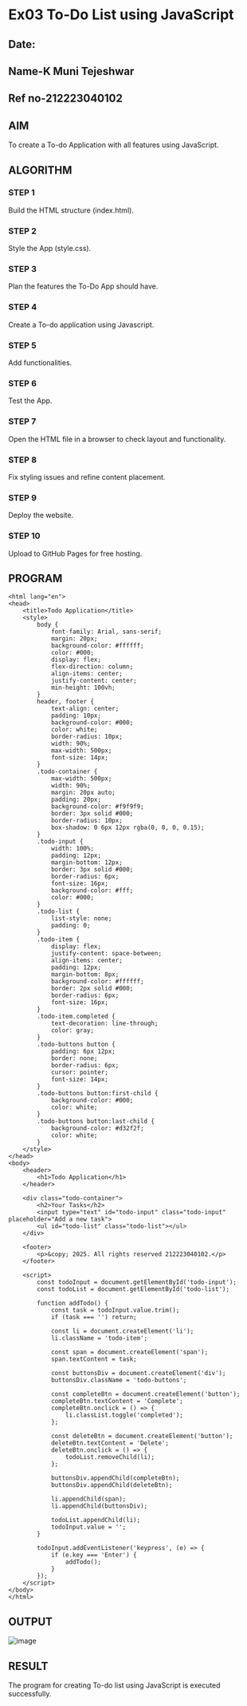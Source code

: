# Ex03 To-Do List using JavaScript
## Date:
## Name-K Muni Tejeshwar
## Ref no-212223040102
## AIM
To create a To-do Application with all features using JavaScript.

## ALGORITHM
### STEP 1
Build the HTML structure (index.html).

### STEP 2
Style the App (style.css).

### STEP 3
Plan the features the To-Do App should have.

### STEP 4
Create a To-do application using Javascript.

### STEP 5
Add functionalities.

### STEP 6
Test the App.

### STEP 7
Open the HTML file in a browser to check layout and functionality.

### STEP 8
Fix styling issues and refine content placement.

### STEP 9
Deploy the website.

### STEP 10
Upload to GitHub Pages for free hosting.

## PROGRAM
```<!DOCTYPE html>
<html lang="en">
<head>
    <title>Todo Application</title>
    <style>
        body {
            font-family: Arial, sans-serif;
            margin: 20px;
            background-color: #ffffff;
            color: #000;
            display: flex;
            flex-direction: column;
            align-items: center;
            justify-content: center;
            min-height: 100vh;
        }
        header, footer {
            text-align: center;
            padding: 10px;
            background-color: #000;
            color: white;
            border-radius: 10px;
            width: 90%;
            max-width: 500px;
            font-size: 14px;
        }
        .todo-container {
            max-width: 500px;
            width: 90%;
            margin: 20px auto;
            padding: 20px;
            background-color: #f9f9f9;
            border: 3px solid #000;
            border-radius: 10px;
            box-shadow: 0 6px 12px rgba(0, 0, 0, 0.15);
        }
        .todo-input {
            width: 100%;
            padding: 12px;
            margin-bottom: 12px;
            border: 3px solid #000;
            border-radius: 6px;
            font-size: 16px;
            background-color: #fff;
            color: #000;
        }
        .todo-list {
            list-style: none;
            padding: 0;
        }
        .todo-item {
            display: flex;
            justify-content: space-between;
            align-items: center;
            padding: 12px;
            margin-bottom: 8px;
            background-color: #ffffff;
            border: 2px solid #000;
            border-radius: 6px;
            font-size: 16px;
        }
        .todo-item.completed {
            text-decoration: line-through;
            color: gray;
        }
        .todo-buttons button {
            padding: 6px 12px;
            border: none;
            border-radius: 6px;
            cursor: pointer;
            font-size: 14px;
        }
        .todo-buttons button:first-child {
            background-color: #000;
            color: white;
        }
        .todo-buttons button:last-child {
            background-color: #d32f2f;
            color: white;
        }
    </style>
</head>
<body>
    <header>
        <h1>Todo Application</h1>
    </header>

    <div class="todo-container">
        <h2>Your Tasks</h2>
        <input type="text" id="todo-input" class="todo-input" placeholder="Add a new task">
        <ul id="todo-list" class="todo-list"></ul>
    </div>

    <footer>
        <p>&copy; 2025. All rights reserved 212223040102.</p>
    </footer>

    <script>
        const todoInput = document.getElementById('todo-input');
        const todoList = document.getElementById('todo-list');

        function addTodo() {
            const task = todoInput.value.trim();
            if (task === '') return;

            const li = document.createElement('li');
            li.className = 'todo-item';

            const span = document.createElement('span');
            span.textContent = task;

            const buttonsDiv = document.createElement('div');
            buttonsDiv.className = 'todo-buttons';

            const completeBtn = document.createElement('button');
            completeBtn.textContent = 'Complete';
            completeBtn.onclick = () => {
                li.classList.toggle('completed');
            };

            const deleteBtn = document.createElement('button');
            deleteBtn.textContent = 'Delete';
            deleteBtn.onclick = () => {
                todoList.removeChild(li);
            };

            buttonsDiv.appendChild(completeBtn);
            buttonsDiv.appendChild(deleteBtn);

            li.appendChild(span);
            li.appendChild(buttonsDiv);

            todoList.appendChild(li);
            todoInput.value = '';
        }

        todoInput.addEventListener('keypress', (e) => {
            if (e.key === 'Enter') {
                addTodo();
            }
        });
    </script>
</body>
</html>
```

## OUTPUT
![image](https://github.com/user-attachments/assets/1cf03242-8079-4766-9de3-325214f8ff81)


## RESULT
The program for creating To-do list using JavaScript is executed successfully.
